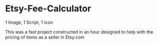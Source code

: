 # Etsy-Fee-Calculator
1 Image, 1 Script, 1 icon

This was a fast project constructed in an hour designed to help with the pricing of items as a seller in Etsy.com
